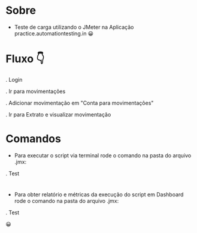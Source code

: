 # Sobre
- Teste de carga utilizando o JMeter na Aplicação practice.automationtesting.in 😀

# Fluxo 👇

. Login

. Ir para movimentações

. Adicionar movimentação em "Conta para movimentações"

. Ir para Extrato e visualizar movimentação

# Comandos
- Para executar o script via terminal rode o comando na pasta do arquivo .jmx:

. Test 
#
- Para obter relatório e métricas da execução do script em Dashboard rode o comando na pasta do arquivo .jmx:

. Test

😀
